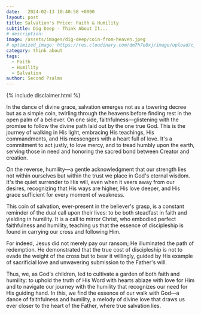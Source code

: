 ```yaml
---
date:   2024-02-13 10:40:58 +0000
layout: post
title: Salvation's Price: Faith & Humility
subtitle: Dig Deep - Think About It...
# description: 
image: /assets/images/dig-deep/coin-from-heaven.jpeg
# optimized_image: https://res.cloudinary.com/dm7h7e8xj/image/upload/c_scale,w_380/v1559821647/theme2_ylcxxz.jpg
category: think about
tags:
  - Faith
  - Humility
  - Salvation
author: Second Psalms
---
```


{% include disclaimer.html %}

In the dance of divine grace, salvation emerges not as a towering decree but as a simple coin, twirling through the heavens before finding rest in the open palm of a believer. On one side, faithfulness—glistening with the promise to follow the divine path laid out by the one true God. This is the journey of walking in His light, embracing His teachings, His commandments, and His messengers with a heart full of love. It's a commitment to act justly, to love mercy, and to tread humbly upon the earth, serving those in need and honoring the sacred bond between Creator and creation.

On the reverse, humility—a gentle acknowledgment that our strength lies not within ourselves but within the trust we place in God's eternal wisdom. It's the quiet surrender to His will, even when it veers away from our desires, recognizing that His ways are higher, His love deeper, and His grace sufficient for every moment of weakness.

This coin of salvation, ever-present in the believer's grasp, is a constant reminder of the dual call upon their lives: to be both steadfast in faith and yielding in humility. It is a call to mirror Christ, who embodied perfect faithfulness and humility, teaching us that the essence of discipleship is found in carrying our cross and following Him.

For indeed, Jesus did not merely pay our ransom; He illuminated the path of redemption. He demonstrated that the true cost of discipleship is not to evade the weight of the cross but to bear it willingly, guided by His example of sacrificial love and unwavering submission to the Father's will.

Thus, we, as God's children, led to cultivate a garden of both faith and humility: to uphold the truth of His Word with hearts ablaze with love for Him and to navigate our journey with the humility that recognizes our need for His guiding hand. In this, we find the essence of our walk with God—a dance of faithfulness and humility, a melody of divine love that draws us ever closer to the heart of the Father, where true salvation lies.